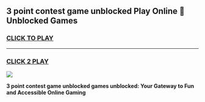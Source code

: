 
## 3 point contest game unblocked Play Online 👋 Unblocked Games
<h3>
<a href="https://premium.freeplayer.one?title=3_point_contest_game_unblocked&ref=19F">CLICK TO PLAY</a></h3>
<hr>

<h3>
<a href="https://premium.freeplayer.one?title=3_point_contest_game_unblocked&ref=19F">CLICK 2 PLAY</a>
  
</h3>

<a href="https://premium.freeplayer.one?title=3_point_contest_game_unblocked&ref=19F"><img src="https://clearcache.store/games.png"></a>


**3 point contest game unblocked games unblocked: Your Gateway to Fun and Accessible Online Gaming**
